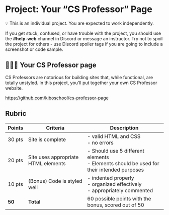 # Project: Your “CS Professor” Page

<aside>


💡 This is an individual project. You are expected to work independently.

If you get stuck, confused, or have trouble with the project, you should use the **#help-web** channel in Discord or message an instructor. Try not to spoil the project for others - use Discord spoiler tags if you are going to include a screenshot or code sample.

</aside>

## 👩🏾‍🏫 Your CS Professor page

CS Professors are notorious for building sites that, while functional, are
totally unstyled. In this project, you'll put together your own CS Professor
website.

https://github.com/kiboschool/cs-professor-page

## Rubric

| Points | Criteria | Description |
|---|---|---|
| 30 pts | Site is complete  | - valid HTML and CSS<br>- no errors|
| 20 pts | Site uses appropriate HTML elements | - Should use 5 different elements<br>- Elements should be used for their intended purposes |
| 10 pts | (Bonus) Code is styled well | - indented properly<br>- organized effectively<br>- appropriately commented |
| **50** | **Total** | 60 possible points with the bonus, scored out of 50 |
